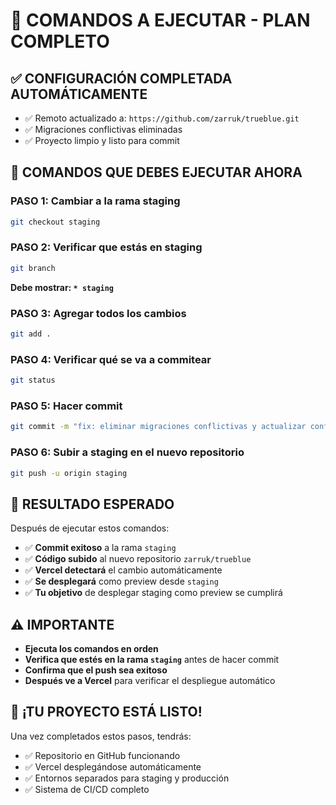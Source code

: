 # 🚀 COMANDOS A EJECUTAR - PLAN COMPLETO

## ✅ **CONFIGURACIÓN COMPLETADA AUTOMÁTICAMENTE**
- ✅ Remoto actualizado a: `https://github.com/zarruk/trueblue.git`
- ✅ Migraciones conflictivas eliminadas
- ✅ Proyecto limpio y listo para commit

## 🔄 **COMANDOS QUE DEBES EJECUTAR AHORA**

### **PASO 1: Cambiar a la rama staging**
```bash
git checkout staging
```

### **PASO 2: Verificar que estás en staging**
```bash
git branch
```
**Debe mostrar: `* staging`**

### **PASO 3: Agregar todos los cambios**
```bash
git add .
```

### **PASO 4: Verificar qué se va a commitear**
```bash
git status
```

### **PASO 5: Hacer commit**
```bash
git commit -m "fix: eliminar migraciones conflictivas y actualizar configuración del proyecto"
```

### **PASO 6: Subir a staging en el nuevo repositorio**
```bash
git push -u origin staging
```

## 🎯 **RESULTADO ESPERADO**

Después de ejecutar estos comandos:
- ✅ **Commit exitoso** a la rama `staging`
- ✅ **Código subido** al nuevo repositorio `zarruk/trueblue`
- ✅ **Vercel detectará** el cambio automáticamente
- ✅ **Se desplegará** como preview desde `staging`
- ✅ **Tu objetivo** de desplegar staging como preview se cumplirá

## ⚠️ **IMPORTANTE**

- **Ejecuta los comandos en orden**
- **Verifica que estés en la rama `staging`** antes de hacer commit
- **Confirma que el push sea exitoso**
- **Después ve a Vercel** para verificar el despliegue automático

## 🎉 **¡TU PROYECTO ESTÁ LISTO!**

Una vez completados estos pasos, tendrás:
- ✅ Repositorio en GitHub funcionando
- ✅ Vercel desplegándose automáticamente
- ✅ Entornos separados para staging y producción
- ✅ Sistema de CI/CD completo
